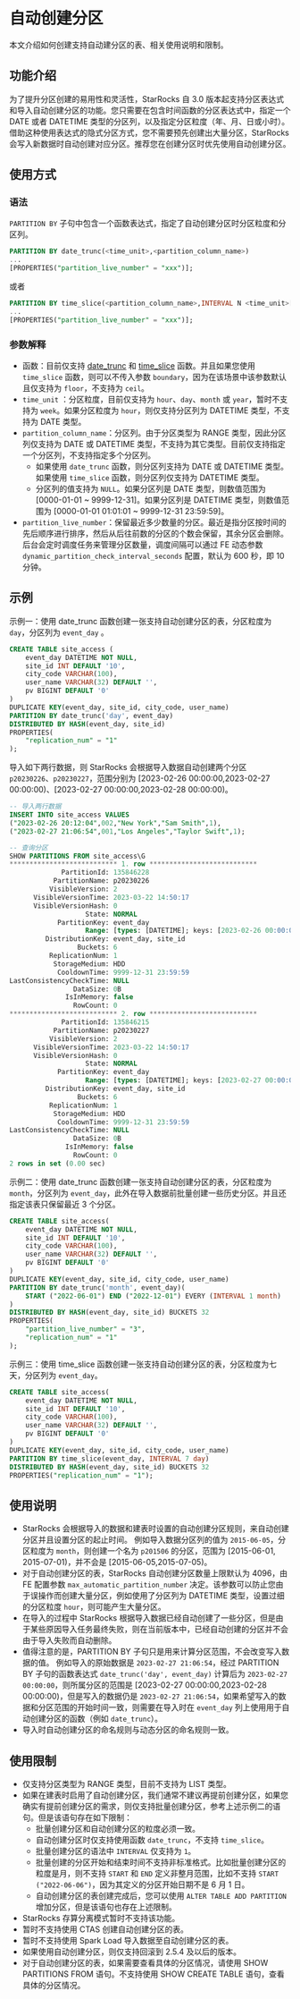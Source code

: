 # 自动创建分区

本文介绍如何创建支持自动建分区的表、相关使用说明和限制。

## 功能介绍

为了提升分区创建的易用性和灵活性，StarRocks 自 3.0 版本起支持分区表达式和导入自动创建分区的功能。您只需要在包含时间函数的分区表达式中，指定一个 DATE 或者 DATETIME 类型的分区列，以及指定分区粒度（年、月、日或小时）。借助这种使用表达式的隐式分区方式，您不需要预先创建出大量分区，StarRocks 会写入新数据时自动创建对应分区。推荐您在创建分区时优先使用自动创建分区。

## 使用方式

### 语法

`PARTITION BY` 子句中包含一个函数表达式，指定了自动创建分区时分区粒度和分区列。

```SQL
PARTITION BY date_trunc(<time_unit>,<partition_column_name>)
...
[PROPERTIES("partition_live_number" = "xxx")];
```

或者

```SQL
PARTITION BY time_slice(<partition_column_name>,INTERVAL N <time_unit>[, boundary]))
...
[PROPERTIES("partition_live_number" = "xxx")];
```

### 参数解释

- 函数：目前仅支持 [date_trunc](../sql-reference/sql-functions/date-time-functions/date_trunc.md) 和 [time_slice](../sql-reference/sql-functions/date-time-functions/time_slice.md) 函数。并且如果您使用 `time_slice` 函数，则可以不传入参数 `boundary`，因为在该场景中该参数默认且仅支持为 `floor`，不支持为 `ceil`。
- `time_unit` ：分区粒度，目前仅支持为 `hour`、`day`、`month` 或 `year`，暂时不支持为 `week`。如果分区粒度为 `hour`，则仅支持分区列为 DATETIME 类型，不支持为 DATE 类型。
- `partition_column_name`：分区列。由于分区类型为 RANGE 类型，因此分区列仅支持为 DATE 或 DATETIME 类型，不支持为其它类型。目前仅支持指定一个分区列，不支持指定多个分区列。
  - 如果使用 `date_trunc` 函数，则分区列支持为 DATE 或 DATETIME 类型。如果使用 `time_slice` 函数，则分区列仅支持为 DATETIME 类型。
  - 分区列的值支持为 `NULL`。如果分区列是 DATE 类型，则数值范围为 [0000-01-01 ~ 9999-12-31]。如果分区列是 DATETIME 类型，则数值范围为 [0000-01-01 01:01:01 ~ 9999-12-31 23:59:59]。
- `partition_live_number`：保留最近多少数量的分区。最近是指分区按时间的先后顺序进行排序，然后从后往前数的分区的个数会保留，其余分区会删除。后台会定时调度任务来管理分区数量，调度间隔可以通过 FE 动态参数 `dynamic_partition_check_interval_seconds` 配置，默认为 600 秒，即 10 分钟。

## 示例

示例一：使用 date_trunc 函数创建一张支持自动创建分区的表，分区粒度为 `day`，分区列为 `event_day` 。

```SQL
CREATE TABLE site_access (
    event_day DATETIME NOT NULL,
    site_id INT DEFAULT '10',
    city_code VARCHAR(100),
    user_name VARCHAR(32) DEFAULT '',
    pv BIGINT DEFAULT '0'
)
DUPLICATE KEY(event_day, site_id, city_code, user_name)
PARTITION BY date_trunc('day', event_day)
DISTRIBUTED BY HASH(event_day, site_id)
PROPERTIES(
    "replication_num" = "1"
);
```

导入如下两行数据，则 StarRocks 会根据导入数据自动创建两个分区 `p20230226`、`p20230227`，范围分别为 [2023-02-26 00:00:00,2023-02-27 00:00:00)、[2023-02-27 00:00:00,2023-02-28 00:00:00)。

```SQL
-- 导入两行数据
INSERT INTO site_access VALUES 
("2023-02-26 20:12:04",002,"New York","Sam Smith",1),
("2023-02-27 21:06:54",001,"Los Angeles","Taylor Swift",1);

-- 查询分区
SHOW PARTITIONS FROM site_access\G
*************************** 1. row ***************************
             PartitionId: 135846228
           PartitionName: p20230226
          VisibleVersion: 2
      VisibleVersionTime: 2023-03-22 14:50:17
      VisibleVersionHash: 0
                   State: NORMAL
            PartitionKey: event_day
                   Range: [types: [DATETIME]; keys: [2023-02-26 00:00:00]; ..types: [DATETIME]; keys: [2023-02-27 00:00:00]; )
         DistributionKey: event_day, site_id
                 Buckets: 6
          ReplicationNum: 1
           StorageMedium: HDD
            CooldownTime: 9999-12-31 23:59:59
LastConsistencyCheckTime: NULL
                DataSize: 0B
              IsInMemory: false
                RowCount: 0
*************************** 2. row ***************************
             PartitionId: 135846215
           PartitionName: p20230227
          VisibleVersion: 2
      VisibleVersionTime: 2023-03-22 14:50:17
      VisibleVersionHash: 0
                   State: NORMAL
            PartitionKey: event_day
                   Range: [types: [DATETIME]; keys: [2023-02-27 00:00:00]; ..types: [DATETIME]; keys: [2023-02-28 00:00:00]; )
         DistributionKey: event_day, site_id
                 Buckets: 6
          ReplicationNum: 1
           StorageMedium: HDD
            CooldownTime: 9999-12-31 23:59:59
LastConsistencyCheckTime: NULL
                DataSize: 0B
              IsInMemory: false
                RowCount: 0
2 rows in set (0.00 sec)
```

示例二：使用 date_trunc 函数创建一张支持自动创建分区的表，分区粒度为 `month`，分区列为 `event_day`，此外在导入数据前批量创建一些历史分区。并且还指定该表只保留最近 3 个分区。

```SQL
CREATE TABLE site_access(
    event_day DATETIME NOT NULL,
    site_id INT DEFAULT '10',
    city_code VARCHAR(100),
    user_name VARCHAR(32) DEFAULT '',
    pv BIGINT DEFAULT '0'
) 
DUPLICATE KEY(event_day, site_id, city_code, user_name)
PARTITION BY date_trunc('month', event_day)(
    START ("2022-06-01") END ("2022-12-01") EVERY (INTERVAL 1 month)
)
DISTRIBUTED BY HASH(event_day, site_id) BUCKETS 32
PROPERTIES(
    "partition_live_number" = "3",
    "replication_num" = "1"
);
```

示例三：使用 time_slice 函数创建一张支持自动创建分区的表，分区粒度为七天，分区列为 `event_day`。

```SQL
CREATE TABLE site_access(
    event_day DATETIME NOT NULL,
    site_id INT DEFAULT '10',
    city_code VARCHAR(100),
    user_name VARCHAR(32) DEFAULT '',
    pv BIGINT DEFAULT '0'
)
DUPLICATE KEY(event_day, site_id, city_code, user_name)
PARTITION BY time_slice(event_day, INTERVAL 7 day)
DISTRIBUTED BY HASH(event_day, site_id) BUCKETS 32
PROPERTIES("replication_num" = "1");
```

## 使用说明

- StarRocks 会根据导入的数据和建表时设置的自动创建分区规则，来自动创建分区并且设置分区的起止时间。 例如导入数据分区列的值为 `2015-06-05`，分区粒度为 `month`，则创建一个名为 `p201506` 的分区，范围为 [2015-06-01, 2015-07-01)，并不会是 [2015-06-05,2015-07-05)。
- 对于自动创建分区的表，StarRocks 自动创建分区数量上限默认为 4096，由 FE 配置参数 `max_automatic_partition_number` 决定。该参数可以防止您由于误操作而创建大量分区，例如使用了分区列为 DATETIME 类型，设置过细的分区粒度 `hour`，则可能产生大量分区。
- 在导入的过程中 StarRocks 根据导入数据已经自动创建了一些分区，但是由于某些原因导入任务最终失败，则在当前版本中，已经自动创建的分区并不会由于导入失败而自动删除。
- 值得注意的是，PARTITION BY 子句只是用来计算分区范围，不会改变写入数据的值。 例如导入的原始数据是 `2023-02-27 21:06:54`，经过 PARTITION BY 子句的函数表达式 `date_trunc('day', event_day)` 计算后为 `2023-02-27 00:00:00`，则所属分区的范围是 [2023-02-27 00:00:00,2023-02-28 00:00:00)，但是写入的数据仍是 `2023-02-27 21:06:54`，如果希望写入的数据和分区范围的开始时间一致，则需要在导入时在 `event_day` 列上使用用于自动创建分区的函数（例如 `date_trunc`）。
- 导入时自动创建分区的命名规则与动态分区的命名规则一致。

## 使用限制

- 仅支持分区类型为 RANGE 类型，目前不支持为 LIST 类型。
- 如果在建表时启用了自动创建分区，我们通常不建议再提前创建分区，如果您确实有提前创建分区的需求，则仅支持批量创建分区，参考上述示例二的语句。但是该语句存在如下限制：
  - 批量创建分区和自动创建分区的粒度必须一致。
  - 自动创建分区时仅支持使用函数 `date_trunc`，不支持 `time_slice`。
  - 批量创建分区的语法中 `INTERVAL` 仅支持为 `1`。
  - 批量创建的分区开始和结束时间不支持非标准格式。比如批量创建分区的粒度是月，则不支持 `START` 和 `END` 定义非整月范围，比如不支持 `START ("2022-06-06")`，因为其定义的分区开始日期不是 6 月 1 日。
  - 自动创建分区的表创建完成后，您可以使用 `ALTER TABLE ADD PARTITION` 增加分区，但是该语句也存在上述限制。
- StarRocks 存算分离模式暂时不支持该功能。
- 暂时不支持使用 CTAS 创建自动创建分区的表。
- 暂时不支持使用 Spark Load 导入数据至自动创建分区的表。
- 如果使用自动创建分区，则仅支持回滚到 2.5.4 及以后的版本。
- 对于自动创建分区的表，如果需要查看具体的分区情况，请使用 SHOW PARTITIONS FROM 语句。不支持使用 SHOW CREATE TABLE 语句，查看具体的分区情况。
